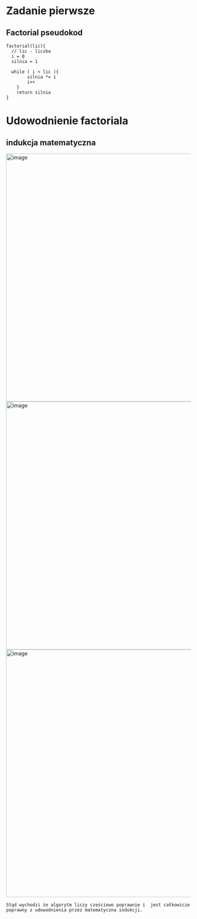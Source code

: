 # Zadanie pierwsze
## Factorial pseudokod
```
factorial(lic){  
  // lic - liczba
  i = 0
  silnia = 1 

  while ( i < lic ){
        silnia *= i
        i++
    }
    return silnia
}
```
# Udowodnienie factoriala

## indukcja matematyczna 

<img width="674" alt="image" src="https://user-images.githubusercontent.com/115026306/197411917-2c1d24eb-e4ea-4476-ac86-d62b28a6cc53.png">

<img width="674" alt="image" src="https://user-images.githubusercontent.com/115026306/197411930-d585e9d9-1223-400c-a267-676f0af42c6f.png">

<img width="673" alt="image" src="https://user-images.githubusercontent.com/115026306/197411969-bbf9cb36-ffad-4e10-936b-3f768d5704ee.png">

```
Stąd wychodzi że algorytm liczy cześciowo poprawnie i  jest całkowicie poprawny z udowodnienia przez matematyczna indukcji.
```

